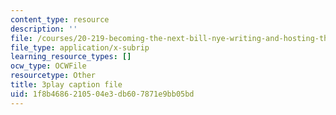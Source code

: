 ```yaml
---
content_type: resource
description: ''
file: /courses/20-219-becoming-the-next-bill-nye-writing-and-hosting-the-educational-show-january-iap-2015/1f8b4686210504e3db607871e9bb05bd_XDBr39cwmbg.srt
file_type: application/x-subrip
learning_resource_types: []
ocw_type: OCWFile
resourcetype: Other
title: 3play caption file
uid: 1f8b4686-2105-04e3-db60-7871e9bb05bd
---
```

